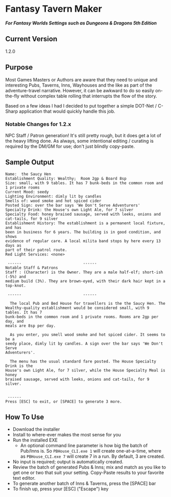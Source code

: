# Fantasy Tavern Maker
***For Fantasy Worlds Settings such as Dungeons & Dragons 5th Edition***

## Current Version

1.2.0

## Purpose 

Most Games Masters or Authors are aware that they need to unique and 
interesting Pubs, Taverns, Inns, Wayhouses and the like as part of the 
adventure-travel narrative. However, it can be awkward to do so easily 
on-the-fly without complex table rolling that interrupts the flow of the story.

Based on a few ideas I had  I decided to put together a simple DOT-Net / 
C-Sharp application that would quickly handle this job.

### Notable Changes for 1.2.x
NPC Staff / Patron generation!  It's still pretty rough, but it does get a lot
of the heavy lifting done.  As always, some intentional editing / curating is
required by the DM/GM for use;  don't just blindly copy-paste.

## Sample Output

```
Name:  the Saucy Hen
Establishment Quality: Wealthy;  Room 2gp & Board 8sp
Size: small, with 9 tables. It has 7 bunk-beds in the common room and 1 private rooms
Current Mood: seedy
Lighting Environment: dimly lit by candles
Smells of: wood smoke and hot spiced cider
Posted Sign: over the bar says 'We Don't Serve Adventurers'
Specialty Drink: the House's own Light Ale, for 7 silver
Specialty Food: honey braised sausage, served with leeks, onions and cat-tails, for 9 silver
Establishment History: The establishment is a permanent local fixture, and has
been in business for 6 years. The building is in good condition, and shows
evidence of regular care. A local milita band stops by here every 13 days as
part of their patrol route.
Red Light Services: <none>

 ------                           ------
Notable Staff & Patrons
Staff : (Character) is the Owner. They are a male half-elf; short-ish (-5%) and
medium build (3%). They are brown-eyed, with their dark hair kept in a top-knot.

 ------                           ------

  The local Pub and Bed House for travellers is the the Saucy Hen. The
Wealthy-quality establishment would be considered small, with 9 tables. It has 7
bunk-beds in the common room and 1 private rooms. Rooms are 2gp per day, and
meals are 8sp per day.

  As you enter, you smell wood smoke and hot spiced cider. It seems to be a
seedy place, dimly lit by candles. A sign over the bar says 'We Don't Serve
Adventurers'.

  The menu has the usual standard fare posted. The House Specialty Drink is the
House's own Light Ale, for 7 silver, while the House Specialty Meal is honey
braised sausage, served with leeks, onions and cat-tails, for 9 silver.


 ------
Press [ESC] to exit, or [SPACE] to generate 3 more.
```

## How To Use

+ Download the installer
+ Install to where-ever makes the most sense for you
+ Run the installed EXE
    + An optional command line parameter is how big the batch of Pub/Inns is.
    So `PBHouse_CLI.exe 1` will create one-at-a-time, where as `PBHouse_CLI.exe 7`
    will create 7 in a run.  By default, 3 are created.
+ No input is required;  output is automatically created.
+ Review the batch of generated Pubs & Inns;  mix and match as you like to get one or two
that suit your setting.  Copy-Paste results to your favorite text editor.
+ To generate another batch of Inns & Taverns, press the [SPACE] bar
+ To finish up, press your [ESC] ("Escape") key
